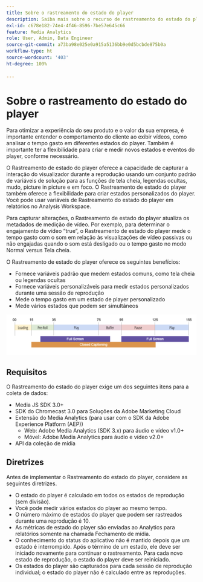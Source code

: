 ```yaml
---
title: Sobre o rastreamento do estado do player
description: Saiba mais sobre o recurso de rastreamento do estado do player, incluindo requisitos e diretrizes para implementar e informar os estados do player.
exl-id: c678e182-74e4-4f46-8596-7be57e645c66
feature: Media Analytics
role: User, Admin, Data Engineer
source-git-commit: a73ba98e025e0a915a5136bb9e0d5bcbde875b0a
workflow-type: ht
source-wordcount: '403'
ht-degree: 100%

---
```


# Sobre o rastreamento do estado do player

Para otimizar a experiência do seu produto e o valor da sua empresa, é importante entender o comportamento do cliente ao exibir vídeos, como analisar o tempo gasto em diferentes estados do player.  Também é importante ter a flexibilidade para criar e medir novos estados e eventos do player, conforme necessário.

O Rastreamento de estado do player oferece a capacidade de capturar a interação do visualizador durante a reprodução usando um conjunto padrão de variáveis de solução para as funções de tela cheia, legendas ocultas, mudo, picture in picture e em foco.  O Rastreamento de estado do player também oferece a flexibilidade para criar estados personalizados do player. Você pode usar variáveis de Rastreamento do estado do player em relatórios no Analysis Workspace.

Para capturar alterações, o Rastreamento de estado do player atualiza os metadados de medição de vídeo. Por exemplo, para determinar o engajamento de vídeo “true”, o Rastreamento de estado do player mede o tempo gasto com o som em relação às visualizações de vídeo passivas ou não engajadas quando o som está desligado ou o tempo gasto no modo Normal versus Tela cheia.

O Rastreamento de estado do player oferece os seguintes benefícios:

* Fornece variáveis padrão que medem estados comuns, como tela cheia ou legendas ocultas
* Fornece variáveis personalizáveis para medir estados personalizados durante uma sessão de reprodução
* Mede o tempo gasto em um estado de player personalizado
* Mede vários estados que podem ser simultâneos

![Rastreamento do estado do player](assets/player_state_tracking.png)

## Requisitos

O Rastreamento do estado do player exige um dos seguintes itens para a coleta de dados:
* Media JS SDK 3.0+
* SDK do Chromecast 3.0 para Soluções da Adobe Marketing Cloud
* Extensão do Media Analytics (para usar com o SDK da Adobe Experience Platform (AEP))
   * Web: Adobe Media Analytics (SDK 3.x) para áudio e vídeo v1.0+
   * Móvel: Adobe Media Analytics para áudio e vídeo v2.0+
* API da coleção de mídia

## Diretrizes

Antes de implementar o Rastreamento do estado do player, considere as seguintes diretrizes.

* O estado do player é calculado em todos os estados de reprodução (sem divisão).
* Você pode medir vários estados do player ao mesmo tempo.
* O número máximo de estados do player que podem ser rastreados durante uma reprodução é 10.
* As métricas de estado do player são enviadas ao Analytics para relatórios somente na chamada Fechamento de mídia.
* O conhecimento do status do aplicativo não é mantido depois que um estado é interrompido. Após o término de um estado, ele deve ser iniciado novamente para continuar o rastreamento. Para cada novo estado de reprodução, o estado do player deve ser reiniciado.
* Os estados do player são capturados para cada sessão de reprodução individual; o estado do player não é calculado entre as reproduções.
